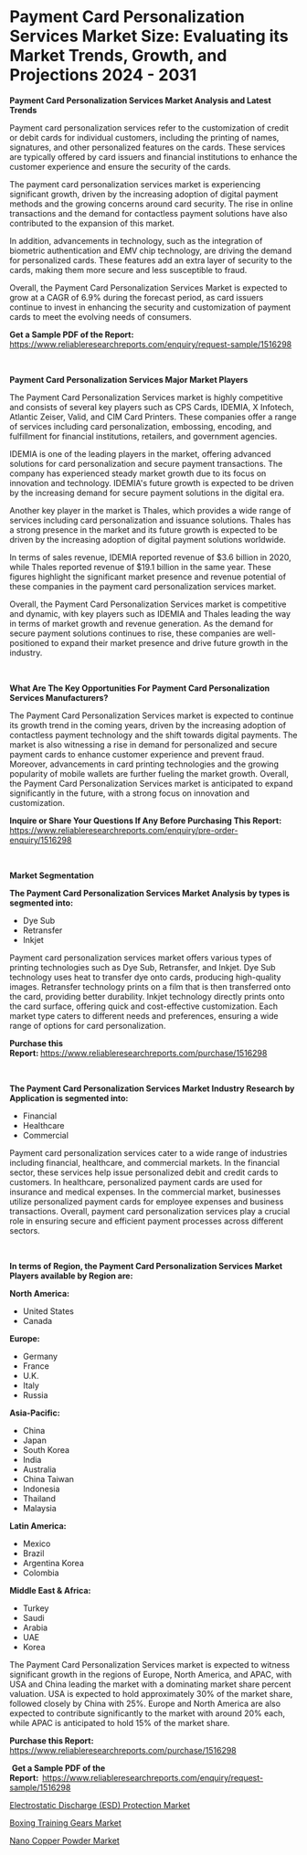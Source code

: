 <p><h1>Payment Card Personalization Services Market Size: Evaluating its Market Trends, Growth, and Projections 2024 - 2031</h1></p><p><strong>Payment Card Personalization Services Market Analysis and Latest Trends</strong></p>
<p><p>Payment card personalization services refer to the customization of credit or debit cards for individual customers, including the printing of names, signatures, and other personalized features on the cards. These services are typically offered by card issuers and financial institutions to enhance the customer experience and ensure the security of the cards.</p><p>The payment card personalization services market is experiencing significant growth, driven by the increasing adoption of digital payment methods and the growing concerns around card security. The rise in online transactions and the demand for contactless payment solutions have also contributed to the expansion of this market.</p><p>In addition, advancements in technology, such as the integration of biometric authentication and EMV chip technology, are driving the demand for personalized cards. These features add an extra layer of security to the cards, making them more secure and less susceptible to fraud.</p><p>Overall, the Payment Card Personalization Services Market is expected to grow at a CAGR of 6.9% during the forecast period, as card issuers continue to invest in enhancing the security and customization of payment cards to meet the evolving needs of consumers.</p></p>
<p><strong>Get a Sample PDF of the Report:&nbsp;</strong> <a href="https://www.reliableresearchreports.com/enquiry/request-sample/1516298">https://www.reliableresearchreports.com/enquiry/request-sample/1516298</a></p>
<p>&nbsp;</p>
<p><strong>Payment Card Personalization Services Major Market Players</strong></p>
<p><p>The Payment Card Personalization Services market is highly competitive and consists of several key players such as CPS Cards, IDEMIA, X Infotech, Atlantic Zeiser, Valid, and CIM Card Printers. These companies offer a range of services including card personalization, embossing, encoding, and fulfillment for financial institutions, retailers, and government agencies.</p><p>IDEMIA is one of the leading players in the market, offering advanced solutions for card personalization and secure payment transactions. The company has experienced steady market growth due to its focus on innovation and technology. IDEMIA's future growth is expected to be driven by the increasing demand for secure payment solutions in the digital era.</p><p>Another key player in the market is Thales, which provides a wide range of services including card personalization and issuance solutions. Thales has a strong presence in the market and its future growth is expected to be driven by the increasing adoption of digital payment solutions worldwide.</p><p>In terms of sales revenue, IDEMIA reported revenue of $3.6 billion in 2020, while Thales reported revenue of $19.1 billion in the same year. These figures highlight the significant market presence and revenue potential of these companies in the payment card personalization services market.</p><p>Overall, the Payment Card Personalization Services market is competitive and dynamic, with key players such as IDEMIA and Thales leading the way in terms of market growth and revenue generation. As the demand for secure payment solutions continues to rise, these companies are well-positioned to expand their market presence and drive future growth in the industry.</p></p>
<p>&nbsp;</p>
<p><strong>What Are The Key Opportunities For Payment Card Personalization Services Manufacturers?</strong></p>
<p><p>The Payment Card Personalization Services market is expected to continue its growth trend in the coming years, driven by the increasing adoption of contactless payment technology and the shift towards digital payments. The market is also witnessing a rise in demand for personalized and secure payment cards to enhance customer experience and prevent fraud. Moreover, advancements in card printing technologies and the growing popularity of mobile wallets are further fueling the market growth. Overall, the Payment Card Personalization Services market is anticipated to expand significantly in the future, with a strong focus on innovation and customization.</p></p>
<p><strong>Inquire or Share Your Questions If Any Before Purchasing This Report:</strong> <a href="https://www.reliableresearchreports.com/enquiry/pre-order-enquiry/1516298">https://www.reliableresearchreports.com/enquiry/pre-order-enquiry/1516298</a></p>
<p>&nbsp;</p>
<p><strong>Market Segmentation</strong></p>
<p><strong>The Payment Card Personalization Services Market Analysis by types is segmented into:</strong></p>
<p><ul><li>Dye Sub</li><li>Retransfer</li><li>Inkjet</li></ul></p>
<p><p>Payment card personalization services market offers various types of printing technologies such as Dye Sub, Retransfer, and Inkjet. Dye Sub technology uses heat to transfer dye onto cards, producing high-quality images. Retransfer technology prints on a film that is then transferred onto the card, providing better durability. Inkjet technology directly prints onto the card surface, offering quick and cost-effective customization. Each market type caters to different needs and preferences, ensuring a wide range of options for card personalization.</p></p>
<p><strong>Purchase this Report:&nbsp;</strong><a href="https://www.reliableresearchreports.com/purchase/1516298">https://www.reliableresearchreports.com/purchase/1516298</a></p>
<p>&nbsp;</p>
<p><strong>The Payment Card Personalization Services Market Industry Research by Application is segmented into:</strong></p>
<p><ul><li>Financial</li><li>Healthcare</li><li>Commercial</li></ul></p>
<p><p>Payment card personalization services cater to a wide range of industries including financial, healthcare, and commercial markets. In the financial sector, these services help issue personalized debit and credit cards to customers. In healthcare, personalized payment cards are used for insurance and medical expenses. In the commercial market, businesses utilize personalized payment cards for employee expenses and business transactions. Overall, payment card personalization services play a crucial role in ensuring secure and efficient payment processes across different sectors.</p></p>
<p>&nbsp;</p>
<p><strong>In terms of Region, the Payment Card Personalization Services Market Players available by Region are:</strong></p>
<p>
    <p> <strong> North America: </strong>
        <ul>
            <li>United States</li>
            <li>Canada</li>
        </ul>
        </p> 
    <p> <strong> Europe: </strong>
        <ul>
            <li>Germany</li>
            <li>France</li>
            <li>U.K.</li>
            <li>Italy</li>
            <li>Russia</li>
        </ul>
        </p> 
    <p> <strong> Asia-Pacific: </strong>
        <ul>
            <li>China</li>
            <li>Japan</li>
            <li>South Korea</li>
            <li>India</li>
            <li>Australia</li>
            <li>China Taiwan</li>
            <li>Indonesia</li>
            <li>Thailand</li>
            <li>Malaysia</li>
        </ul>
        </p> 
    <p> <strong> Latin America: </strong>
        <ul>
            <li>Mexico</li>
            <li>Brazil</li>
            <li>Argentina Korea</li>
            <li>Colombia</li>
        </ul>
        </p> 
    <p> <strong> Middle East & Africa: </strong>
        <ul>
            <li>Turkey</li>
            <li>Saudi</li>
            <li>Arabia</li>
            <li>UAE</li>
            <li>Korea</li>
        </ul>
    </p>
    </p>
<p><p>The Payment Card Personalization Services market is expected to witness significant growth in the regions of Europe, North America, and APAC, with USA and China leading the market with a dominating market share percent valuation. USA is expected to hold approximately 30% of the market share, followed closely by China with 25%. Europe and North America are also expected to contribute significantly to the market with around 20% each, while APAC is anticipated to hold 15% of the market share.</p></p>
<p><strong>Purchase this Report: </strong><a href="https://www.reliableresearchreports.com/purchase/1516298">https://www.reliableresearchreports.com/purchase/1516298</a></p>
<p>&nbsp;<strong>Get a Sample PDF of the Report:&nbsp;&nbsp;</strong><a href="https://www.reliableresearchreports.com/enquiry/request-sample/1516298">https://www.reliableresearchreports.com/enquiry/request-sample/1516298</a></p>
<p><strong></strong></p>
<p><p><a href="https://view.publitas.com/reportprime-1/electrostatic-discharge-esd-protection-market-analysis-examines-its-scope-on-growth-opportunities-and-forecasted-trends-spanning-from-2024-to-2031/">Electrostatic Discharge (ESD) Protection Market</a></p><p><a href="https://view.publitas.com/reportprime-1/boxing-training-gears-market-analysis-and-market-size-global-industry-overview-market-segmentation-and-forecast-2024-to-2031/">Boxing Training Gears Market</a></p><p><a href="https://view.publitas.com/reportprime-1/nano-copper-powder-market-a-comprehensive-report-of-its-market-share-growth-trends-2024-2031/">Nano Copper Powder Market</a></p></p>